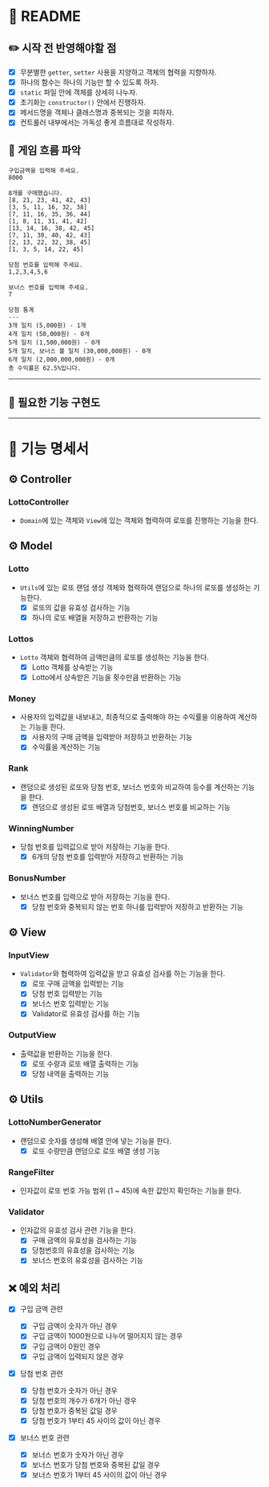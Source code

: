 # 📝 README

## ✏️ 시작 전 반영해야할 점

- [x] 무분별한 `getter`, `setter` 사용을 지양하고 객체의 협력을 지향하자.
- [x] 하나의 함수는 하나의 기능만 할 수 있도록 하자.
- [x] `static` 파일 안에 객체를 상세히 나누자.
- [x] 초기화는 `constructor()` 안에서 진행하자.
- [x] 메서드명을 객체나 클래스명과 중복되는 것을 피하자.
- [x] 컨트롤러 내부에서는 가독성 좋게 흐름대로 작성하자.

## 🚀 게임 흐름 파악

```
구입금액을 입력해 주세요.
8000

8개를 구매했습니다.
[8, 21, 23, 41, 42, 43]
[3, 5, 11, 16, 32, 38]
[7, 11, 16, 35, 36, 44]
[1, 8, 11, 31, 41, 42]
[13, 14, 16, 38, 42, 45]
[7, 11, 30, 40, 42, 43]
[2, 13, 22, 32, 38, 45]
[1, 3, 5, 14, 22, 45]

당첨 번호를 입력해 주세요.
1,2,3,4,5,6

보너스 번호를 입력해 주세요.
7

당첨 통계
---
3개 일치 (5,000원) - 1개
4개 일치 (50,000원) - 0개
5개 일치 (1,500,000원) - 0개
5개 일치, 보너스 볼 일치 (30,000,000원) - 0개
6개 일치 (2,000,000,000원) - 0개
총 수익률은 62.5%입니다.
```

---

## 🎨 필요한 기능 구현도

---

# 📑 기능 명세서

## ⚙️ Controller

### LottoController

- `Domain`에 있는 객체와 `View`에 있는 객체와 협력하여 로또를 진행하는 기능을 한다.

## ⚙️ Model

### Lotto

- `Utils`에 있는 로또 랜덤 생성 객체와 협력하여 랜덤으로 하나의 로또를 생성하는 기능한다.
  - [x] 로또의 값을 유효성 검사하는 기능
  - [x] 하나의 로또 배열을 저장하고 반환하는 기능

### Lottos

- `Lotto` 객체와 협력하여 금액만큼의 로또를 생성하는 기능을 한다.
  - [x] Lotto 객체를 상속받는 기능
  - [x] Lotto에서 상속받은 기능을 횟수만큼 반환하는 기능

### Money

- 사용자의 입력값을 내보내고, 최종적으로 출력해야 하는 수익률을 이용하여 계산하는 기능을 한다.
  - [x] 사용자의 구매 금액을 입력받아 저장하고 반환하는 기능
  - [x] 수익률을 계산하는 기능

### Rank

- 랜덤으로 생성된 로또와 당첨 번호, 보너스 번호와 비교하여 등수를 계산하는 기능을 한다.
  - [x] 랜덤으로 생성된 로또 배열과 당첨번호, 보너스 번호를 비교하는 기능

### WinningNumber

- 당첨 번호를 입력값으로 받아 저장하는 기능을 한다.
  - [x] 6개의 당첨 번호를 입력받아 저장하고 반환하는 기능

### BonusNumber

- 보너스 번호를 입력으로 받아 저장하는 기능을 한다.
  - [x] 당첨 번호와 중복되지 않는 번호 하나를 입력받아 저장하고 반환하는 기능

## ⚙️ View

### InputView

- `Validator`와 협력하여 입력값을 받고 유효성 검사를 하는 기능을 한다.
  - [x] 로또 구매 금액을 입력받는 기능
  - [x] 당첨 번호 입력받는 기능
  - [x] 보너스 번호 입력받는 기능
  - [x] Validator로 유효성 검사를 하는 기능

### OutputView

- 출력값을 반환하는 기능을 한다.
  - [x] 로또 수량과 로또 배열 출력하는 기능
  - [x] 당첨 내역을 출력하는 기능

## ⚙️ Utils

### LottoNumberGenerator

- 랜덤으로 숫자를 생성해 배열 안에 넣는 기능을 한다.
  - [x] 로또 수량만큼 랜덤으로 로또 배열 생성 기능

### RangeFilter

- 인자값이 로또 번호 가능 범위 (1 ~ 45)에 속한 값인지 확인하는 기능을 한다.

### Validator

- 인자값의 유효성 검사 관련 기능을 한다.
  - [x] 구매 금액의 유효성을 검사하는 기능
  - [x] 당첨번호의 유효성을 검사하는 기능
  - [x] 보너스 번호의 유효성을 검사하는 기능

## ❌ 예외 처리

- [x] 구입 금액 관련

  - [x] 구입 금액이 숫자가 아닌 경우
  - [x] 구입 금액이 1000원으로 나누어 떨어지지 않는 경우
  - [x] 구입 금액이 0원인 경우
  - [x] 구입 금액이 입력되지 않은 경우

- [x] 당첨 번호 관련

  - [x] 당첨 번호가 숫자가 아닌 경우
  - [x] 당첨 번호의 개수가 6개가 아닌 경우
  - [x] 당첨 번호가 중복된 값일 경우
  - [x] 당첨 번호가 1부터 45 사이의 값이 아닌 경우

- [x] 보너스 번호 관련

  - [x] 보너스 번호가 숫자가 아닌 경우
  - [x] 보너스 번호가 당첨 번호와 중복된 값일 경우
  - [x] 보너스 번호가 1부터 45 사이의 값이 아닌 경우
